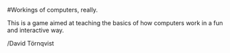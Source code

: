 #Workings of computers, really.

This is a game aimed at teaching the basics of how computers work in a fun and interactive way.

/David Törnqvist